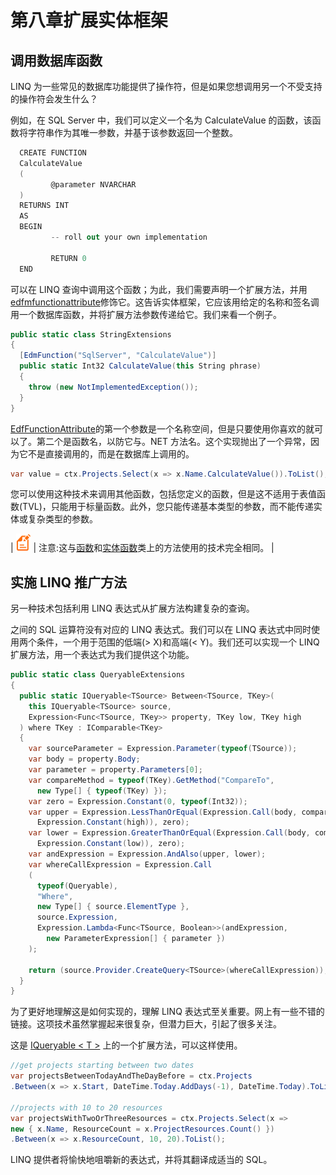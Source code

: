 # 第八章扩展实体框架

## 调用数据库函数

LINQ 为一些常见的数据库功能提供了操作符，但是如果您想调用另一个不受支持的操作符会发生什么？

例如，在 SQL Server 中，我们可以定义一个名为 CalculateValue 的函数，该函数将字符串作为其唯一参数，并基于该参数返回一个整数。

```cs
  CREATE FUNCTION
  CalculateValue
  (
         @parameter NVARCHAR
  )
  RETURNS INT
  AS
  BEGIN
         -- roll out your own implementation

         RETURN 0
  END

```

可以在 LINQ 查询中调用这个函数；为此，我们需要声明一个扩展方法，并用[edfmfunctionattribute](http://msdn.microsoft.com/en-us/library/system.data.objects.dataclasses.edmfunctionattribute.aspx)修饰它。这告诉实体框架，它应该用给定的名称和签名调用一个数据库函数，并将扩展方法参数传递给它。我们来看一个例子。

```cs
public static class StringExtensions
{
  [EdmFunction("SqlServer", "CalculateValue")]
  public static Int32 CalculateValue(this String phrase)
  {
    throw (new NotImplementedException());
  }
}

```

[EdfFunctionAttribute](http://msdn.microsoft.com/en-us/library/system.data.objects.dataclasses.edmfunctionattribute.aspx)的第一个参数是一个名称空间，但是只要使用你喜欢的就可以了。第二个是函数名，以防它与。NET 方法名。这个实现抛出了一个异常，因为它不是直接调用的，而是在数据库上调用的。

```cs
var value = ctx.Projects.Select(x => x.Name.CalculateValue()).ToList();

```

您可以使用这种技术来调用其他函数，包括您定义的函数，但是这不适用于表值函数(TVL)，只能用于标量函数。此外，您只能传递基本类型的参数，而不能传递实体或复杂类型的参数。

| ![](img/note.png) | 注意:这与[函数](http://msdn.microsoft.com/en-us/library/system.data.objects.sqlclient.sqlfunctions.aspx)和[实体函数](http://msdn.microsoft.com/en-us/library/system.data.objects.entityfunctions.aspx)类上的方法使用的技术完全相同。 |

## 实施 LINQ 推广方法

另一种技术包括利用 LINQ 表达式从扩展方法构建复杂的查询。

之间的 SQL 运算符没有对应的 LINQ 表达式。我们可以在 LINQ 表达式中同时使用两个条件，一个用于范围的低端(> X)和高端(< Y)。我们还可以实现一个 LINQ 扩展方法，用一个表达式为我们提供这个功能。

```cs
public static class QueryableExtensions
{
  public static IQueryable<TSource> Between<TSource, TKey>(
    this IQueryable<TSource> source, 
    Expression<Func<TSource, TKey>> property, TKey low, TKey high
  ) where TKey : IComparable<TKey>
  {
    var sourceParameter = Expression.Parameter(typeof(TSource));
    var body = property.Body;
    var parameter = property.Parameters[0];
    var compareMethod = typeof(TKey).GetMethod("CompareTo", 
      new Type[] { typeof(TKey) });
    var zero = Expression.Constant(0, typeof(Int32));
    var upper = Expression.LessThanOrEqual(Expression.Call(body, compareMethod,
      Expression.Constant(high)), zero);
    var lower = Expression.GreaterThanOrEqual(Expression.Call(body, compareMethod, 
      Expression.Constant(low)), zero);
    var andExpression = Expression.AndAlso(upper, lower); 
    var whereCallExpression = Expression.Call
    (
      typeof(Queryable),
      "Where",
      new Type[] { source.ElementType },
      source.Expression,
      Expression.Lambda<Func<TSource, Boolean>>(andExpression, 
        new ParameterExpression[] { parameter })
    );

    return (source.Provider.CreateQuery<TSource>(whereCallExpression));
  }
}

```

为了更好地理解这是如何实现的，理解 LINQ 表达式至关重要。网上有一些不错的链接。这项技术虽然掌握起来很复杂，但潜力巨大，引起了很多关注。

这是 [IQueryable < T >](http://msdn.microsoft.com/en-us/library/bb351562.aspx) 上的一个扩展方法，可以这样使用。

```cs
//get projects starting between two dates
var projectsBetweenTodayAndTheDayBefore = ctx.Projects
.Between(x => x.Start, DateTime.Today.AddDays(-1), DateTime.Today).ToList();

//projects with 10 to 20 resources
var projectsWithTwoOrThreeResources = ctx.Projects.Select(x => 
new { x.Name, ResourceCount = x.ProjectResources.Count() })
.Between(x => x.ResourceCount, 10, 20).ToList();

```

LINQ 提供者将愉快地咀嚼新的表达式，并将其翻译成适当的 SQL。